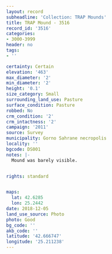 ```yaml
---
layout: record
subheadline: 'Collection: TRAP Mounds'
title: TRAP Mound - 3516
record_id: '3516'
categories:
- 3000-3999
header: no
tags:
- ''

certainty: Certain
elevation: '463'
max_diameter: '2'
min_diameter: '2'
height: '0.1'
size_category: Small
surrounding_land_use: Pasture
surface_condition: Pasture
robbed: No
crm_condition: '2'
crm_intactness: '2'
campaign: '2011'
source: Survey
municipality: Gorno Sahrane necropolis
locality: ''
bgcode: DS001
notes: |-
  Mound was barely visible.


rights: standard


maps:
  lat: 42.6285
  lon: 25.2442
date: 2018-12-05
land_use_source: Photo
photo: Good
bg_code: ''
akb_code: ''
latitude: '42.666747'
longitude: '25.211238'
---
```

